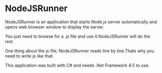 NodeJSRunner
============

NodeJSRunner is an application that starts Node.js server automatically and opens web browser window to display the server.

You just need to browse for a .js file and use it.NodeJSRunner will do the rest.

One thing about the js file; NodeJSRunner reads line by line.Thats why you need to write js like that.


This application was built with C# and needs .Net Framework 4.5 to use.
